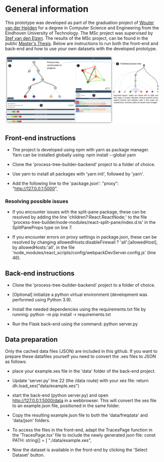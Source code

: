 # General information

This prototype was developed as part of the graduation project of [Wouter van der Heijden](https://github.com/Wvdh99) for a degree in Computer Science and Engineering from the Eindhoven University of Technology. The MSc project was supervised by [Stef van den Elzen](https://selzen.win.tue.nl/). The results of the MSc project, can be found in the public [Master's Thesis](https://research.tue.nl/en/studentTheses/interactive-process-discovery-using-visualization). Below are instructions to run both the front-end and back-end and how to use your own datasets with the developed prototype.

![Interactive Discovery and Visualization of Process Trees Prototype](https://github.com/stefvandenelzen/process-tree-builder/blob/main/prototype.jpg?raw=true)

## Front-end instructions

* The project is developed using npm with yarn as package manager. Yarn can be installed globally using: npm install --global yarn

* Clone the 'process-tree-builder-backend' project to a folder of choice.

* Use yarn to install all packages with 'yarn init', followed by 'yarn'.

* Add the following line to the 'package.json': "proxy": "http://127.0.0.1:5000",

### Resolving possible issues

* If you encounter issues with the split-pane package, these can be resolved by adding the line 'children?:React.ReactNode;' to the file 'process-tree-builder/node-modules/react-split-pane/index.d.ts' in the SplitPaneProps type on line 7.

* If you encounter errors on proxy settings in package.json, these can be resolved by changing allowedHosts:disableFirewall ? 'all':[allowedHost], by allowedHosts:'all', in the file 'node_modules/react_scripts/config/webpackDevServer.config.js' (line 46).

## Back-end instructions

* Clone the 'process-tree-builder-backend' project to a folder of choice.

* [Optional] initialize a python virtual environment (development was performed using Python 3.9).

* Install the needed dependencies using the requirements.txt file by running: python -m pip install -r requirements.txt

* Run the Flask back-end using the command: python server.py

## Data preparation

Only the cached data files (JSON) are included in this github. If you want to prepare these datafiles yourself you need to convert the .xes files to JSON as follows:

* place your example.xes file in the 'data' folder of the back-end project.

* Update 'server.py' line 22 (the /data route) with your xes file: return dh.load_xes("data/example.xes")

* start the back-end (python server.py) and open http://127.0.0.1:5000/data in a webbrowser. This will convert the xes file to an example.json file, positioned in the same folder.

* Copy the resulting example.json file to both the 'data/freqdata' and 'data/json' folders.

* To access the files in the front-end, adapt the TracesPage function in the 'TracesPage.tsx' file to include the newly generated json file: const PATH: string[] = [
        "./data/example.xes",

* Now the dataset is available in the front-end by clicking the 'Select Dataset' button.
